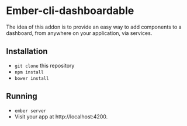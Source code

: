 # Ember-cli-dashboardable

The idea of this addon is to provide an easy way to add components to a dashboard, from anywhere on your application, via services.

## Installation

* `git clone` this repository
* `npm install`
* `bower install`

## Running

* `ember server`
* Visit your app at http://localhost:4200.
